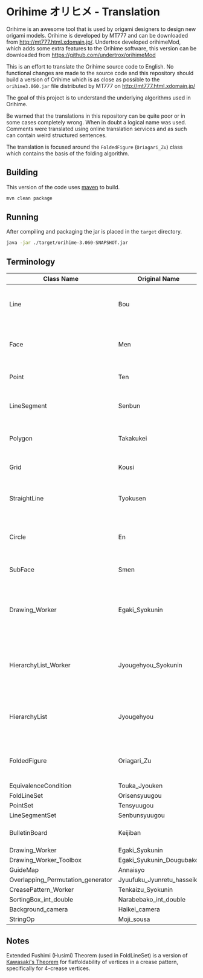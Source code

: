 # Orihime オリヒメ - Translation

Orihime is an awesome tool that is used by origami designers to design new origami models. Orihime is developed by MT777 and can be downloaded from  http://mt777.html.xdomain.jp/. Undertrox developed orihimeMod, which adds some extra features to the Orihime software, this version can be downloaded from https://github.com/undertrox/orihimeMod

This is an effort to translate the Orihime source code to English. No functional changes are made to the source code and this repository should build a version of Orihime which is as close as possible to the `orihime3.060.jar` file distributed by MT777 on http://mt777.html.xdomain.jp/

The goal of this project is to understand the underlying algorithms used in Orihime.

Be warned that the translations in this repository can be quite poor or in some cases completely wrong. When in doubt a logical name was used. Comments were translated using online translation services and as such can contain weird structured sentences.

The translation is focused around the `FoldedFigure` (`Oriagari_Zu`) class which contains the basis of the folding algorithm.

## Building

This version of the code uses [maven](https://maven.apache.org/) to build.

```bash
mvn clean package
```

## Running

After compiling and packaging the jar is placed in the `target` directory.

```bash
java -jar ./target/orihime-3.060-SNAPSHOT.jar
```

## Terminology

| Class Name | Original Name | Description |
|---|---|---|
| Line | Bou | A line between two points in a PointSet
| Face | Men | A collection of connected points in a PointSet
| Point | Ten | A point as x and y coordinates
| LineSegment | Senbun | A line consisting of two points
| Polygon | Takakukei | A polygon consisting of multiple points
| Grid | Kousi | The background grid
| StraightLine | Tyokusen | A line with `a,b,c` such that `a * x + b * y + c = 0`
| Circle | En | A circle with x and y for position and r for radius.
| SubFace | Smen | Stack of faces in the folded view
| Drawing_Worker | Egaki_Syokunin | Responsible for drawing and handling user input on the canvas.
| HierarchyList_Worker | Jyougehyou_Syokunin | Responsible for calculating the hierarchy of folded models.
| HierarchyList | Jyougehyou | Keeps track of the height of faces in a crease pattern
| FoldedFigure | Oriagari_Zu | Contains an estimated folded crease pattern
| EquivalenceCondition | Touka_Jyouken | 
| FoldLineSet | Orisensyuugou |
| PointSet | Tensyuugou 
| LineSegmentSet | Senbunsyuugou |
| BulletinBoard | Keijiban | Notice at the top of the canvas
| Drawing_Worker | Egaki_Syokunin
| Drawing_Worker_Toolbox | Egaki_Syukunin_Dougubako
| GuideMap | Annaisyo
| Overlapping_Permutation_generator | Jyuufuku_Jyunretu_hasseiki
| CreasePattern_Worker | Tenkaizu_Syokunin
| SortingBox_int_double | Narabebako_int_double
| Background_camera | Haikei_camera
| StringOp | Moji_sousa


## Notes

Extended Fushimi (Husimi) Theorem (used in FoldLineSet) is a version of [Kawasaki's Theorem](https://en.wikipedia.org/wiki/Kawasaki%27s_theorem) for flatfoldability of vertices in a crease pattern, specifically for 4-crease vertices.